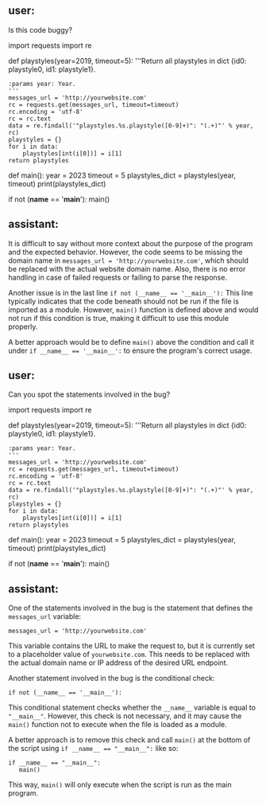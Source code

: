## user:
Is this code buggy?















import requests
import re

def playstyles(year=2019, timeout=5):
    '''Return all playstyles in dict {id0: playstyle0, id1: playstyle1}.

    :params year: Year.
    '''
    messages_url = 'http://yourwebsite.com'
    rc = requests.get(messages_url, timeout=timeout)
    rc.encoding = 'utf-8'
    rc = rc.text
    data = re.findall('"playstyles.%s.playstyle([0-9]+)": "(.+)"' % year, rc)
    playstyles = {}
    for i in data:
        playstyles[int(i[0])] = i[1]
    return playstyles

def main():
    year = 2023
    timeout = 5
    playstyles_dict = playstyles(year, timeout)
    print(playstyles_dict)

if not (__name__ == '__main__'):
    main()

## assistant:
It is difficult to say without more context about the purpose of the program and the expected behavior. However, the code seems to be missing the domain name in `messages_url = 'http://yourwebsite.com'`, which should be replaced with the actual website domain name. Also, there is no error handling in case of failed requests or failing to parse the response. 

Another issue is in the last line `if not (__name__ == '__main__'):` This line typically indicates that the code beneath should not be run if the file is imported as a module. However, `main()` function is defined above and would not run if this condition is true, making it difficult to use this module properly. 

A better approach would be to define `main()` above the condition and call it under `if __name__ == '__main__':` to ensure the program's correct usage.

## user:
Can you spot the statements involved in the bug?















import requests
import re

def playstyles(year=2019, timeout=5):
    '''Return all playstyles in dict {id0: playstyle0, id1: playstyle1}.

    :params year: Year.
    '''
    messages_url = 'http://yourwebsite.com'
    rc = requests.get(messages_url, timeout=timeout)
    rc.encoding = 'utf-8'
    rc = rc.text
    data = re.findall('"playstyles.%s.playstyle([0-9]+)": "(.+)"' % year, rc)
    playstyles = {}
    for i in data:
        playstyles[int(i[0])] = i[1]
    return playstyles

def main():
    year = 2023
    timeout = 5
    playstyles_dict = playstyles(year, timeout)
    print(playstyles_dict)

if not (__name__ == '__main__'):
    main()

## assistant:
One of the statements involved in the bug is the statement that defines the `messages_url` variable: 

`messages_url = 'http://yourwebsite.com'`

This variable contains the URL to make the request to, but it is currently set to a placeholder value of `yourwebsite.com`. This needs to be replaced with the actual domain name or IP address of the desired URL endpoint.

Another statement involved in the bug is the conditional check:

`if not (__name__ == '__main__'):`

This conditional statement checks whether the `__name__` variable is equal to `"__main__"`. However, this check is not necessary, and it may cause the `main()` function not to execute when the file is loaded as a module. 

A better approach is to remove this check and call `main()` at the bottom of the script using `if __name__ == "__main__":` like so:

```
if __name__ == "__main__":
   main()
``` 

This way, `main()` will only execute when the script is run as the main program.

